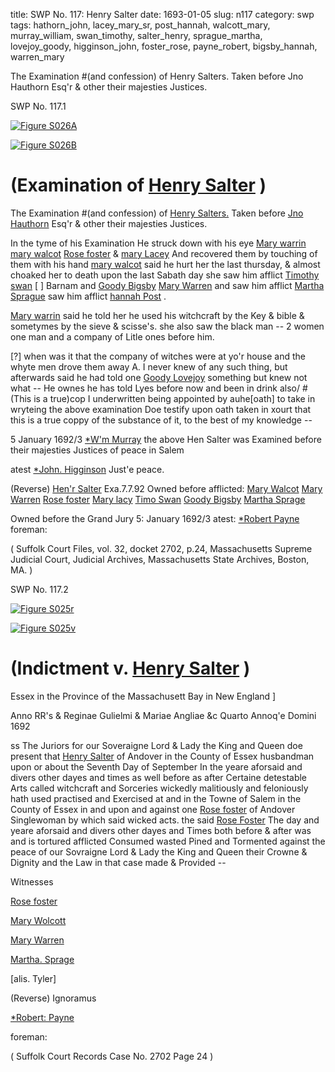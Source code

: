 title: SWP No. 117: Henry Salter
date: 1693-01-05
slug: n117
category: swp
tags: hathorn_john, lacey_mary_sr, post_hannah, walcott_mary, murray_william, swan_timothy, salter_henry, sprague_martha, lovejoy_goody, higginson_john, foster_rose, payne_robert, bigsby_hannah, warren_mary




The Examination #(and confession) of Henry Salters. Taken before Jno Hauthorn Esq'r & other their majesties Justices.

<div markdown class="doc" id="n117.1">

<div class="doc_id">SWP No. 117.1</div>


<span markdown class="figure">[![Figure S026A](archives/Suffolk/small/S026A.jpg)](archives/Suffolk/large/S026A.jpg)</span>

<span markdown class="figure">[![Figure S026B](archives/Suffolk/small/S026B.jpg)](archives/Suffolk/large/S026B.jpg)</span>

# (Examination of [Henry Salter](/tag/salter_henry.html) )

The Examination #(and confession) of [Henry Salters.](/tag/salter_henry.html) Taken before [Jno Hauthorn](/tag/hathorn_john.html) Esq'r & other their majesties Justices.

In the tyme of his Examination He struck down with his eye [Mary warrin](/tag/warren_mary.html) [mary walcot](/tag/walcott_mary.html) [Rose foster](/tag/foster_rose.html) & [mary Lacey](/tag/lacey_mary_sr.html) And recovered them by touching of them with his hand [mary walcot](/tag/walcott_mary.html) said he hurt her the last thursday, & almost choaked her to death upon the last Sabath day she saw him afflict [Timothy swan](/tag/swan_timothy.html) [ ] Barnam and [Goody Bigsby](/tag/bigsby_hannah.html) [Mary Warren](/tag/warren_mary.html) and saw him afflict [Martha Sprague](/tag/sprague_martha.html) saw him afflict [hannah Post](/tag/post_hannah.html) .
  
  [Mary warrin](/tag/warren_mary.html) said he told her he used his witchcraft by the Key & bible & sometymes by the sieve & scisse's. she also saw the black man -- 2 women one man and a company of Litle ones before him. 
  
 [?] when was it that the company of witches were at yo'r house and the whyte men drove them away A. I never knew of any such thing, but afterwards said he had told one [Goody Lovejoy](/tag/lovejoy_goody.html) something but knew not what -- He ownes he has told Lyes before now and been in drink also/ #(This is a true)cop I underwritten being appointed by auhe[oath]  to take in wryteing the above examination Doe testify upon oath taken in xourt that this is a true coppy of the substance of it, to the best of my knowledge --
  
5 January 1692/3  [*W'm Murray](/tag/murray_william.html) the above Hen Salter was Examined before their majesties Justices of peace in Salem  
  
  atest [*John. Higginson](/tag/higginson_john.html) Just'e peace. 
  
  (Reverse)  [Hen'r Salter](/tag/salter_henry.html) Exa.7.7.92 Owned before afflicted: 
  [Mary Walcot](/tag/walcott_mary.html) 
  [Mary Warren](/tag/warren_mary.html) 
  [Rose foster](/tag/foster_rose.html) 
  [Mary lacy](/tag/lacey_mary_sr.html) 
  [Timo Swan](/tag/swan_timothy.html) 
  [Goody Bigsby](/tag/bigsby_hannah.html) 
  [Martha Sprage](/tag/sprague_martha.html) 
  
  Owned before the Grand Jury 5: January 1692/3 
  atest:  [*Robert Payne](/tag/payne_robert.html) foreman:  
  
  ( Suffolk Court Files, vol. 32, docket 2702, p.24, Massachusetts Supreme Judicial Court, Judicial Archives, Massachusetts State Archives, Boston, MA. )

</div>



<div markdown class="doc" id="n117.2">

<div class="doc_id">SWP No. 117.2</div>


<span markdown class="figure">[![Figure S025r](archives/Suffolk/small/S025A.jpg)](archives/Suffolk/large/S025A.jpg)</span>

<span markdown class="figure">[![Figure S025v](archives/Suffolk/small/S025B.jpg)](archives/Suffolk/large/S025B.jpg)</span>

# (Indictment v. [Henry Salter](/tag/salter_henry.html) )

Essex in the Province of the Massachusett Bay in New England ]

Anno RR's & Reginae Gulielmi & Mariae Angliae &c Quarto Annoq'e Domini 1692 

ss The Juriors for our Soveraigne Lord & Lady the King and Queen doe present that [Henry Salter](/tag/salter_henry.html) of Andover in the County of Essex husbandman upon or about the Seventh Day of September In the yeare aforsaid and divers other dayes and times as well before as after Certaine detestable Arts called witchcraft and Sorceries wickedly malitiously and feloniously hath used practised and Exercised at and in the Towne of Salem in the County of Essex in and upon and against one [Rose foster](/tag/foster_rose.html) of Andover Singlewoman by which said wicked acts. the said [Rose Foster](/tag/foster_rose.html) The day and yeare aforsaid and divers other dayes and Times both before & after was and is tortured afflicted Consumed wasted Pined and Tormented against the peace of our Sovraigne Lord & Lady the King and Queen their Crowne & Dignity and the Law in that case made & Provided --

Witnesses 

[Rose foster](/tag/foster_rose.html)

[Mary Wolcott](/tag/walcott_mary.html)

[Mary Warren](/tag/warren_mary.html)

[Martha. Sprage](/tag/sprague_martha.html)

[alis. Tyler] 

(Reverse) Ignoramus 

[*Robert: Payne](/tag/payne_robert.html)

foreman: 

( Suffolk Court Records Case No. 2702 Page 24 )


</div>

